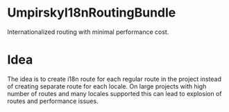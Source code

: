 # UmpirskyI18nRoutingBundle

Internationalized routing with minimal performance cost.

# Idea

The idea is to create i18n route for each regular route in the project instead of creating separate route for each locale. On large projects with high number of routes and many locales supported this can lead to explosion of routes and performance issues.
